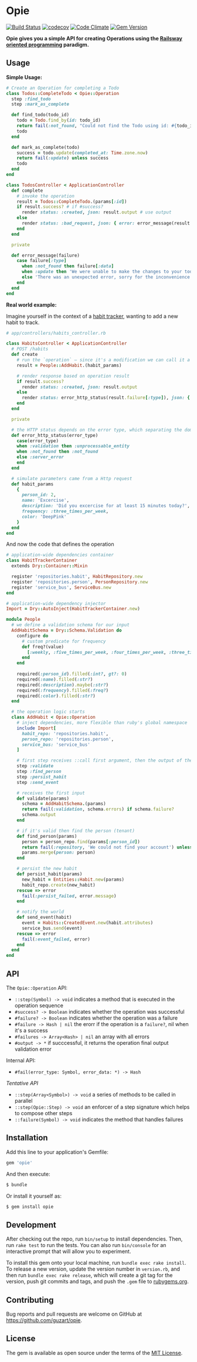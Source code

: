 # Opie

[![Build Status](https://travis-ci.org/guzart/opie.svg?branch=master)](https://travis-ci.org/guzart/opie)
[![codecov](https://codecov.io/gh/guzart/opie/branch/master/graph/badge.svg)](https://codecov.io/gh/guzart/opie)
[![Code Climate](https://codeclimate.com/github/guzart/opie/badges/gpa.svg)](https://codeclimate.com/github/guzart/opie)
[![Gem Version](https://badge.fury.io/rb/opie.svg)](https://badge.fury.io/rb/opie)

**Opie gives you a simple API for creating Operations using the
[Railsway oriented programming](https://vimeo.com/113707214) paradigm.**

## Usage

**Simple Usage:**

```ruby
# Create an Operation for completing a Todo
class Todos::CompleteTodo < Opie::Operation
  step :find_todo
  step :mark_as_complete

  def find_todo(todo_id)
    todo = Todo.find_by(id: todo_id)
    return fail(:not_found, "Could not find the Todo using id: #{todo_id}") unless todo
    todo
  end

  def mark_as_complete(todo)
    success = todo.update(completed_at: Time.zone.now)
    return fail(:update) unless success
    todo
  end
end

class TodosController < ApplicationController
  def complete
    # invoke the operation
    result = Todos::CompleteTodo.(params[:id])
    if result.success? # if #success?
      render status: :created, json: result.output # use output
    else
      render status: :bad_request, json: { error: error_message(result.failure) } # otherwise use #failure
    end
  end

  private

  def error_message(failure)
    case failure[:type]
      when :not_found then failure[:data]
      when :update then 'We were unable to make the changes to your todo'
      else 'There was an unexpected error, sorry for the inconvenience'
    end
  end
end
```

**Real world example:**

Imagine yourself in the context of a [habit tracker](https://github.com/isoron/uhabits), wanting to 
add a new habit to track.

```ruby
# app/controllers/habits_controller.rb

class HabitsController < ApplicationController
  # POST /habits
  def create
    # run the `operation` – since it's a modification we can call it a `command`
    result = People::AddHabit.(habit_params)

    # render response based on operation result
    if result.success?
      render status: :created, json: result.output
    else
      render status: error_http_status(result.failure[:type]), json: { errors: [result.failure] }
    end
  end

  private

  # the HTTP status depends on the error type, which separating the domain from the infrastructure
  def error_http_status(error_type)
    case(error_type) 
    when :validation then :unprocessable_entity 
    when :not_found then :not_found
    else :server_error
    end
  end

  # simulate parameters came from a Http request
  def habit_params
    {
      person_id: 2,
      name: 'Excercise',
      description: 'Did you excercise for at least 15 minutes today?',
      frequency: :three_times_per_week,
      color: 'DeepPink'
    }
  end
end
```

And now the code that defines the operation

```ruby
# application-wide dependencies container
class HabitTrackerContainer
  extends Dry::Container::Mixin

  register 'repositories.habit', HabitRepository.new
  register 'repositories.person', PersonRepository.new
  register 'service_bus', ServiceBus.new
end

# application-wide dependency injector
Import = Dry::AutoInject(HabitTrackerContainer.new)

module People
  # we define a validation schema for our input
  AddHabitSchema = Dry::Schema.Validation do
    configure do
      # custom predicate for frequency
      def freq?(value)
        [:weekly, :five_times_per_week, :four_times_per_week, :three_times_per_week].includes?(value)
      end
    end
    
    required(:person_id).filled(:int?, gt?: 0)
    required(:name).filled(:str?)
    required(:description).maybe(:str?)
    required(:frequency).filled(:freq?)
    required(:color).filled(:str?)
  end

  # the operation logic starts
  class AddHabit < Opie::Operation 
    # inject dependencies, more flexible than ruby's global namespace
    include Import[
      habit_repo: 'repositories.habit',
      person_repo: 'repositories.person',
      service_bus: 'service_bus'
    ]

    # first step receives ::call first argument, then the output of the step is the argument of the next step
    step :validate
    step :find_person
    step :persist_habit
    step :send_event

    # receives the first input
    def validate(params)
      schema = AddHabitSchema.(params)
      return fail(:validation, schema.errors) if schema.failure?
      schema.output
    end

    # if it's valid then find the person (tenant)
    def find_person(params)
      person = person_repo.find(params[:person_id])
      return fail(:repository, 'We could not find your account') unless person
      params.merge(person: person)
    end

    # persist the new habit
    def persist_habit(params)
      new_habit = Entities::Habit.new(params)
      habit_repo.create(new_habit)
    rescue => error
      fail(:persist_failed, error.message)
    end

    # notify the world
    def send_event(habit)
      event = Habits::CreatedEvent.new(habit.attributes)
      service_bus.send(event)
    rescue => error
      fail(:event_failed, error)
    end
  end
end
```

## API

The `Opie::Operation` API:
  * `::step(Symbol) -> void` indicates a method that is executed in the operation sequence
  * `#success? -> Boolean` indicates  whether the operation was successful
  * `#failure? -> Boolean` indicates  whether the operation was a failure
  * `#failure -> Hash | nil` the erorr if the operation is a `failure?`, nil when it's a success
  * `#failures -> Array<Hash> | nil` an array with all errors
  * `#output -> *` if succcessful, it returns the operation final output
  validation error

Internal API:
  * `#fail(error_type: Symbol, error_data: *) -> Hash` 

_Tentative API_

  * `::step(Array<Symbol>) -> void` a series of methods to be called in parallel
  * `::step(Opie::Step) -> void` an enforcer of a step signature which helps to compose other steps
  * `::failure(Symbol) -> void` indicates the method that handles failures

## Installation

Add this line to your application's Gemfile:

```ruby
gem 'opie'
```

And then execute:

```bash
$ bundle
```

Or install it yourself as:

```bash
$ gem install opie
```

## Development

After checking out the repo, run `bin/setup` to install dependencies. Then, run `rake test` to run the tests.
You can also run `bin/console` for an interactive prompt that will allow you to experiment.

To install this gem onto your local machine, run `bundle exec rake install`. To release a new version, update
the version number in `version.rb`, and then run `bundle exec rake release`, which will create a git tag for
the version, push git commits and tags, and push the `.gem` file to [rubygems.org](https://rubygems.org).

## Contributing

Bug reports and pull requests are welcome on GitHub at https://github.com/guzart/opie.


## License

The gem is available as open source under the terms of the [MIT License](http://opensource.org/licenses/MIT).

